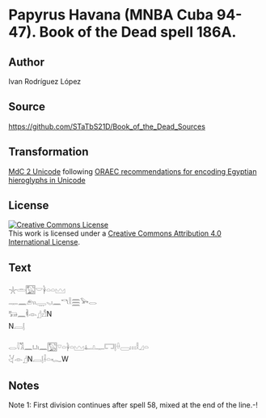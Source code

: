 # Papyrus Havana (MNBA Cuba 94-47). Book of the Dead spell 186A.

## Author 

Ivan Rodríguez López

## Source 

https://github.com/STaTbS21D/Book_of_the_Dead_Sources

## Transformation 

[MdC 2 Unicode](https://statbs21d.github.io/mdc2unicode.html) following [ORAEC recommendations for encoding Egyptian hieroglyphs in Unicode](https://github.com/oraec/recommendations-encoding-hieroglyphs)

## License 

<a rel="license" href="http://creativecommons.org/licenses/by/4.0/"><img alt="Creative Commons License" style="border-width:0" src="https://i.creativecommons.org/l/by/4.0/88x31.png" /></a><br />This work is licensed under a <a rel="license" href="http://creativecommons.org/licenses/by/4.0/">Creative Commons Attribution 4.0 International License</a>.

## Text 

<hiero>𓇼𓏛𓉡𓎟𓋀𓏏𓏏𓈉<br>
𓊃𓈖𓂉𓏭𓇾𓈅𓏤𓈖𓎔𓎛𓈗𓅨𓂋<br>
𓃽𓈖𓌞𓁹𓊨𓀭N<br>
N𓐙𓊤<br>
<br>
𓂋𓇋𓀢𓈖𓂓𓏤𓈖𓉡𓎺𓏏𓋀𓏏𓈉𓂞𓊃𓉐𓊤𓏐𓈀𓏥𓎛𓈎𓏏<br>
𓋔𓁹𓊨N𓐙𓊤𓌢𓏏𓆑W<br></hiero>

## Notes 

Note  1: First division continues after spell 58, mixed at the end of the line.-!